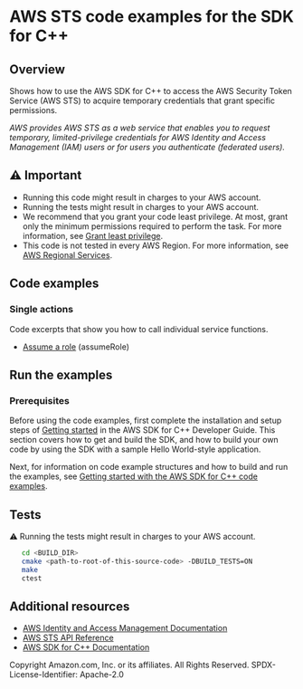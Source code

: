 # AWS STS code examples for the SDK for C++

## Overview

Shows how to use the AWS SDK for C++ to access the AWS Security Token
Service (AWS STS) to acquire temporary credentials that grant specific permissions.

*AWS provides AWS STS as a web service that enables you to request temporary, limited-privilege credentials for AWS Identity and Access Management (IAM) users or for users you authenticate (federated users).*

## ⚠️ Important

* Running this code might result in charges to your AWS account. 
* Running the tests might result in charges to your AWS account.
* We recommend that you grant your code least privilege. At most, grant only the minimum permissions required to perform the task. For more information, see [Grant least privilege](https://docs.aws.amazon.com/IAM/latest/UserGuide/best-practices.html#grant-least-privilege). 
* This code is not tested in every AWS Region. For more information, see [AWS Regional Services](https://aws.amazon.com/about-aws/global-infrastructure/regional-product-services).

## Code examples

### Single actions

Code excerpts that show you how to call individual service functions.

- [Assume a role](./assume_role.cpp) (assumeRole)

## Run the examples

### Prerequisites

Before using the code examples, first complete the installation and setup steps
of [Getting started](https://docs.aws.amazon.com/sdk-for-cpp/v1/developer-guide/getting-started.html) in the AWS SDK for
C++ Developer Guide.
This section covers how to get and build the SDK, and how to build your own code by using the SDK with a
sample Hello World-style application.

Next, for information on code example structures and how to build and run the examples, see [Getting started with the AWS SDK for C++ code examples](https://docs.aws.amazon.com/sdk-for-cpp/v1/developer-guide/getting-started-code-examples.html).

## Tests

⚠️ Running the tests might result in charges to your AWS account.

```sh
   cd <BUILD_DIR>
   cmake <path-to-root-of-this-source-code> -DBUILD_TESTS=ON
   make
   ctest 
```   
## Additional resources

* [AWS Identity and Access Management Documentation](https://docs.aws.amazon.com/iam/index.html)
* [AWS STS API Reference](https://docs.aws.amazon.com/STS/latest/APIReference/index.html)
* [AWS SDK for C++ Documentation](https://docs.aws.amazon.com/sdk-for-cpp/index.html)

Copyright Amazon.com, Inc. or its affiliates. All Rights Reserved. SPDX-License-Identifier: Apache-2.0
